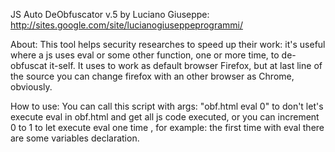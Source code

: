 JS Auto DeObfuscator v.5
by Luciano Giuseppe: http://sites.google.com/site/lucianogiuseppeprogrammi/

About:
This tool helps security researches to speed up their work: it's useful where a js uses eval or some other function, one or more time, to de-obfuscat it-self.
It uses to work as default browser Firefox, but at last line of the source you can change firefox with an other browser as Chrome, obviously.


How to use:
You can call this script with args: "obf.html eval 0" to don't let's execute eval in obf.html and get all js code executed, or you can increment 0 to 1 to let execute eval one time , for example: the first time with eval there are some variables declaration.
